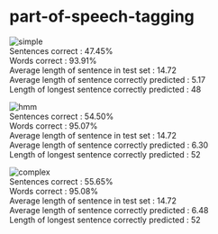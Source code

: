 # part-of-speech-tagging

![simple](https://user-images.githubusercontent.com/6957870/50063701-9130a400-017b-11e9-91ff-31ed414cd020.png) <br/>
Sentences correct                                 : 47.45% <br/>
Words correct                                     : 93.91% <br/>
Average length of sentence in test set            : 14.72 <br/>
Average length of sentence correctly predicted    : 5.17 <br/>
Length of longest sentence correctly predicted    : 48 <br/>

![hmm](https://user-images.githubusercontent.com/6957870/50178459-918f8300-02d2-11e9-8f63-716a05c55036.png) <br/>
Sentences correct                                 : 54.50% <br/>
Words correct                                     : 95.07% <br/>
Average length of sentence in test set            : 14.72 <br/>
Average length of sentence correctly predicted    : 6.30 <br/>
Length of longest sentence correctly predicted    : 52 <br/>

![complex](https://user-images.githubusercontent.com/6957870/50178464-95bba080-02d2-11e9-88aa-0b55a814eb5c.png) <br/>
Sentences correct                                 : 55.65% <br/>
Words correct                                     : 95.08% <br/>
Average length of sentence in test set            : 14.72 <br/>
Average length of sentence correctly predicted    : 6.48 <br/>
Length of longest sentence correctly predicted    : 52 <br/>
